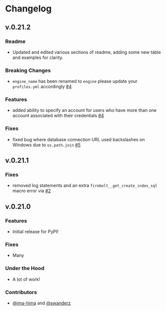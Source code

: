 # Changelog

## v.0.21.2

### Readme

- Updated and edited various sections of readme, adding some new table and examples for clarity.

### Breaking Changes

- `engine_name` has been renamed to `engine` please update your `profiles.yml` accordingly [#4](https://github.com/firebolt-db/dbt-firebolt/pull/4)
### Features

- added ability to specify an account for users who have more than one account associated with their credentials [#4](https://github.com/firebolt-db/dbt-firebolt/pull/4)
### Fixes

- fixed bug where database connection URL used backslashes on Windows due to `os.path.join` [#5](https://github.com/firebolt-db/dbt-firebolt/pull/5)


## v.0.21.1

### Fixes

- removed log statements and an extra `firebolt__get_create_index_sql` macro error via [#2](https://github.com/firebolt-db/dbt-firebolt/pull/2)


## v.0.21.0

### Features

- Initial release for PyPI!

### Fixes

- Many
### Under the Hood

- A lot of work!

### Contributors

- [@ima-hima](https://github.com/ima-hima) and [@swanderz](https://github.com/swanderz)
